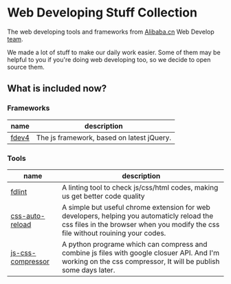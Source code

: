 # Web Developing Stuff Collection
The web developing tools and frameworks from [Alibaba.cn](http://alibaba.cn) Web Develop [team](http://www.fangdeng.org).

We made a lot of stuff to make our daily work easier. Some of them may be helpful to you if you're doing web developing too, so we decide to open source them.

## What is included now?

### Frameworks

|name|description|
|----|----|
| [fdev4](https://github.com/swain/Fdev4) | The js framework, based on latest jQuery. |

### Tools

|name|description|
|----|----|
| [fdlint](https://github.com/qhwa/fdlint) | A linting tool to check js/css/html codes, making us get better code quality |
| [css-auto-reload](https://github.com/allenm/css-auto-reload) | A simple but useful chrome extension for web developers, helping you automaticly reload the css files in the browser when you modify the css file without rouining your codes. |
| [js-css-compressor](https://github.com/allenm/js-css-compressor) | A python programe which can compress and combine js files with google closuer API. And I'm working on the css compressor, It will be publish some days later. |
